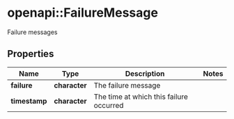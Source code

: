 # openapi::FailureMessage

Failure messages

## Properties
Name | Type | Description | Notes
------------ | ------------- | ------------- | -------------
**failure** | **character** | The failure message | 
**timestamp** | **character** | The time at which this failure occurred | 



